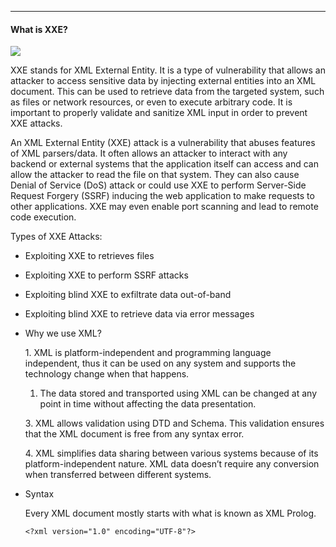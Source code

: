 --- ---

<h4>What is XXE?</h4>  

![](https://assets.tryhackme.com/additional/cmn-owasptopten/XXE_600x315.png)

XXE stands for XML External Entity. It is a type of vulnerability that allows an attacker to access sensitive data by injecting external entities into an XML document. This can be used to retrieve data from the targeted system, such as files or network resources, or even to execute arbitrary code. It is important to properly validate and sanitize XML input in order to prevent XXE attacks.

An XML External Entity (XXE) attack is a vulnerability that abuses features of XML parsers/data. It often allows an attacker to interact with any backend or external systems that the application itself can access and can allow the attacker to read the file on that system. They can also cause Denial of Service (DoS) attack or could use XXE to perform Server-Side Request Forgery (SSRF) inducing the web application to make requests to other applications. XXE may even enable port scanning and lead to remote code execution.  
  
Types of XXE Attacks:
- Exploiting XXE to retrieves files
- Exploiting XXE to perform SSRF attacks
- Exploiting blind XXE to exfiltrate data out-of-band
- Exploiting blind XXE to retrieve data via error messages
  
- Why we use XML?  
  
	1. XML is platform-independent and programming language independent, thus it can be used on any system and supports the technology change when that happens.  
  
	1. The data stored and transported using XML can be changed at any point in time without affecting the data presentation.  
  
	3. XML allows validation using DTD and Schema. This validation ensures that the XML document is free from any syntax error.  
  
	4. XML simplifies data sharing between various systems because of its platform-independent nature. XML data doesn’t require any conversion when transferred between different systems.  
  
- Syntax  
  
	Every XML document mostly starts with what is known as XML Prolog.  

	```Terminal
	<?xml version="1.0" encoding="UTF-8"?>
	```
